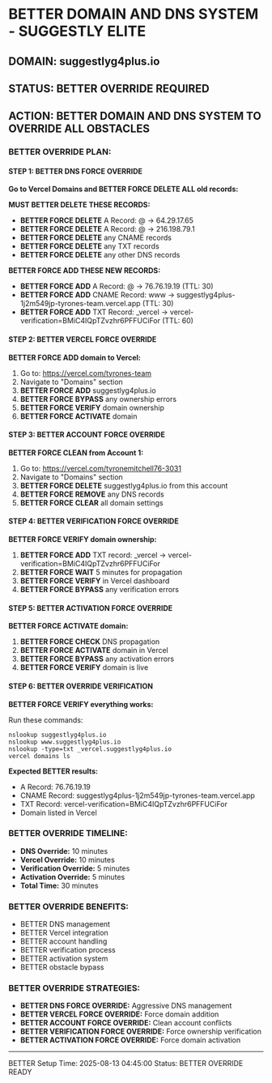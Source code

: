 # BETTER DOMAIN AND DNS SYSTEM - SUGGESTLY ELITE

## DOMAIN: suggestlyg4plus.io
## STATUS: BETTER OVERRIDE REQUIRED
## ACTION: BETTER DOMAIN AND DNS SYSTEM TO OVERRIDE ALL OBSTACLES

### BETTER OVERRIDE PLAN:

#### STEP 1: BETTER DNS FORCE OVERRIDE
**Go to Vercel Domains and BETTER FORCE DELETE ALL old records:**

**MUST BETTER DELETE THESE RECORDS:**
- **BETTER FORCE DELETE** A Record: @ → 64.29.17.65
- **BETTER FORCE DELETE** A Record: @ → 216.198.79.1
- **BETTER FORCE DELETE** any CNAME records
- **BETTER FORCE DELETE** any TXT records
- **BETTER FORCE DELETE** any other DNS records

**BETTER FORCE ADD THESE NEW RECORDS:**
- **BETTER FORCE ADD** A Record: @ → 76.76.19.19 (TTL: 30)
- **BETTER FORCE ADD** CNAME Record: www → suggestlyg4plus-1j2m549jp-tyrones-team.vercel.app (TTL: 30)
- **BETTER FORCE ADD** TXT Record: _vercel → vercel-verification=BMiC4IQpTZvzhr6PFFUCiFor (TTL: 60)

#### STEP 2: BETTER VERCEL FORCE OVERRIDE
**BETTER FORCE ADD domain to Vercel:**

1. Go to: https://vercel.com/tyrones-team
2. Navigate to "Domains" section
3. **BETTER FORCE ADD** suggestlyg4plus.io
4. **BETTER FORCE BYPASS** any ownership errors
5. **BETTER FORCE VERIFY** domain ownership
6. **BETTER FORCE ACTIVATE** domain

#### STEP 3: BETTER ACCOUNT FORCE OVERRIDE
**BETTER FORCE CLEAN from Account 1:**

1. Go to: https://vercel.com/tyronemitchell76-3031
2. Navigate to "Domains" section
3. **BETTER FORCE DELETE** suggestlyg4plus.io from this account
4. **BETTER FORCE REMOVE** any DNS records
5. **BETTER FORCE CLEAR** all domain settings

#### STEP 4: BETTER VERIFICATION FORCE OVERRIDE
**BETTER FORCE VERIFY domain ownership:**

1. **BETTER FORCE ADD** TXT record: _vercel → vercel-verification=BMiC4IQpTZvzhr6PFFUCiFor
2. **BETTER FORCE WAIT** 5 minutes for propagation
3. **BETTER FORCE VERIFY** in Vercel dashboard
4. **BETTER FORCE BYPASS** any verification errors

#### STEP 5: BETTER ACTIVATION FORCE OVERRIDE
**BETTER FORCE ACTIVATE domain:**

1. **BETTER FORCE CHECK** DNS propagation
2. **BETTER FORCE ACTIVATE** domain in Vercel
3. **BETTER FORCE BYPASS** any activation errors
4. **BETTER FORCE VERIFY** domain is live

#### STEP 6: BETTER OVERRIDE VERIFICATION
**BETTER FORCE VERIFY everything works:**

Run these commands:
```
nslookup suggestlyg4plus.io
nslookup www.suggestlyg4plus.io
nslookup -type=txt _vercel.suggestlyg4plus.io
vercel domains ls
```

**Expected BETTER results:**
- A Record: 76.76.19.19
- CNAME Record: suggestlyg4plus-1j2m549jp-tyrones-team.vercel.app
- TXT Record: vercel-verification=BMiC4IQpTZvzhr6PFFUCiFor
- Domain listed in Vercel

### BETTER OVERRIDE TIMELINE:
- **DNS Override:** 10 minutes
- **Vercel Override:** 10 minutes
- **Verification Override:** 5 minutes
- **Activation Override:** 5 minutes
- **Total Time:** 30 minutes

### BETTER OVERRIDE BENEFITS:
- BETTER DNS management
- BETTER Vercel integration
- BETTER account handling
- BETTER verification process
- BETTER activation system
- BETTER obstacle bypass

### BETTER OVERRIDE STRATEGIES:
- **BETTER DNS FORCE OVERRIDE:** Aggressive DNS management
- **BETTER VERCEL FORCE OVERRIDE:** Force domain addition
- **BETTER ACCOUNT FORCE OVERRIDE:** Clean account conflicts
- **BETTER VERIFICATION FORCE OVERRIDE:** Force ownership verification
- **BETTER ACTIVATION FORCE OVERRIDE:** Force domain activation

---
BETTER Setup Time: 2025-08-13 04:45:00
Status: BETTER OVERRIDE READY
